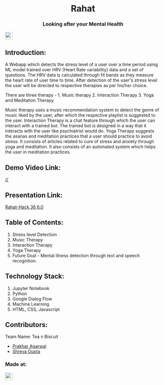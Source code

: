 <h1 align="center">Rahat</h1>
<p align="center">

<h3 align="center">Looking after your Mental Health</h3>

</p>

<a href="https://hack36.com"> <img src="https://i.postimg.cc/RFFWF4vg/built-at-hack.jpg" height=24px> </a>


## Introduction:
A Webapp which detects the stress level of a user over a time period using ML model trained over HRV (Heart Rate variability) data and a set of questions. The HRV data is calculated through fit bands as they measure the heart rate of user time to time. 
After detection of the user's stress level the user will be directed to respective therapies as per his/her choice.
<p align>
There are three therapy - 1. Music therapy 2. Interaction Therapy 3. Yoga and Meditation Therapy
<p align>
Music therapy uses a music recommendation system to detect the genre of music liked by the user, after which the respective playlist is suggested to the user.
Interaction Therapy is a chat feature through which the user can interact with a trained bot. The trained bot is designed in a way that it interacts with the user like psychiatrist would do.
Yoga Therapy suggests the asanas and meditation practices that a user should practice to avoid stress. It consists of articles related to cure of stress and anxiety through yoga and meditation. It also consists of an automated system which helps the user in meditation practices.

  
## Demo Video Link:
  <a href="  // "> //   </a>
  
## Presentation Link:
  <a href=" // "> Rahat-Hack 36 6.0 </a>
  
  
## Table of Contents:
1) Stress level Detection
2) Music Therapy
3) Interaction Therapy
4) Yoga Therapy
5) Future Goal - Mental illness detection through text and speech recognition.

## Technology Stack:
  1) Jupyter Notebook
  2) Python
  3) Google Dialog Flow
  4) Machine Learning
  5) HTML, CSS, Javascript
  

## Contributors:

Team Name: Tea n Biscuit

* [Prakhar Agarwal](https://github.com/prackode)
* [Shreya Gupta](https://github.com/Shreya119)


### Made at:
<a href="https://hack36.com"> <img src="https://i.postimg.cc/RFFWF4vg/built-at-hack.jpg" height=24px> </a>
